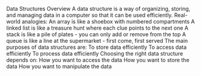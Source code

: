 Data Structures Overview
A data structure is a way of organizing, storing, and managing data in a computer so that it can be used efficiently.
Real-world analogies:
An array is like a shoebox with numbered compartments
A linked list is like a treasure hunt where each clue points to the next one
A stack is like a pile of plates - you can only add or remove from the top
A queue is like a line at the supermarket - first come, first served
The main purposes of data structures are:
To store data efficiently
To access data efficiently
To process data efficiently
Choosing the right data structure depends on:
How you want to access the data
How you want to store the data
How you want to manipulate the data

